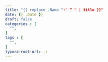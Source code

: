 ```yaml
---
title: "{{ replace .Name "-" " " | title }}"
date: {{ .Date }}
draft: false
categories : [
  "",
]
tags : [
  "",
]
typora-root-url: ./
---
```



